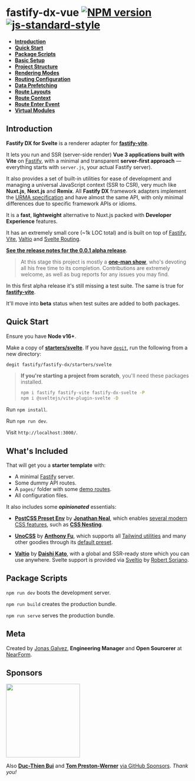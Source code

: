 # fastify-dx-vue [![NPM version](https://img.shields.io/npm/v/fastify-dx-vue.svg?style=flat)](https://www.npmjs.com/package/fastify-dx-vue) [![js-standard-style](https://img.shields.io/badge/code%20style-standard-brightgreen.svg?style=flat)](https://standardjs.com/)

- [**Introduction**](https://github.com/fastify/fastify-dx/blob/main/packages/fastify-dx-svelte/README.md#introduction)
- [**Quick Start**](https://github.com/fastify/fastify-dx/blob/main/packages/fastify-dx-svelte/README.md#quick-start)
- [**Package Scripts**](https://github.com/fastify/fastify-dx/blob/main/packages/fastify-dx-svelte/README.md#package-scripts)
- [**Basic Setup**](https://github.com/fastify/fastify-dx/blob/main/docs/svelte/basic-setup.md)
- [**Project Structure**](https://github.com/fastify/fastify-dx/blob/main/docs/svelte/project-structure.md)
- [**Rendering Modes**](https://github.com/fastify/fastify-dx/blob/main/docs/svelte/rendering-modes.md)
- [**Routing Configuration**](https://github.com/fastify/fastify-dx/blob/main/docs/svelte/routing-config.md)
- [**Data Prefetching**](https://github.com/fastify/fastify-dx/blob/main/docs/svelte/data-prefetching.md)
- [**Route Layouts**](https://github.com/fastify/fastify-dx/blob/main/docs/svelte/route-layouts.md)
- [**Route Context**](https://github.com/fastify/fastify-dx/blob/main/docs/svelte/route-context.md)
- [**Route Enter Event**](https://github.com/fastify/fastify-dx/blob/main/docs/svelte/route-enter.md)
- [**Virtual Modules**](https://github.com/fastify/fastify-dx/blob/main/docs/svelte/virtual-modules.md)

## Introduction

**Fastify DX for Svelte** is a renderer adapter for [**fastify-vite**](https://github.com/fastify/fastify-vite).

It lets you run and SSR (server-side render) **Vue 3 applications built with Vite** on [Fastify](https://fastify.io/), with a minimal and transparent **server-first approach** — everything starts with `server.js`, your actual Fastify server). 

It also provides a set of built-in utilities for ease of development and managing a universal JavaScript context (SSR to CSR), very much like **Nuxt.js**, **Next.js** and **Remix**. All **Fastify DX** framework adapters implement the [URMA specification](https://github.com/fastify/fastify-dx/blob/main/URMA.md) and have almost the same API, with only minimal differences due to specific framework APIs or idioms.

It is a **fast**, **lightweight** alternative to Nuxt.js packed with **Developer Experience** features.

It has an extremely small core (~1k LOC total) and is built on top of [Fastify](https://github.com/fastify/fastify), [Vite](https://vitejs.dev/), [Valtio](https://github.com/pmndrs/valtio) and [Svelte Routing](https://github.com/EmilTholin/svelte-routing).

[**See the release notes for the 0.0.1 alpha release**](https://github.com/fastify/fastify-dx/releases/tag/vue-v0.0.1).

> At this stage this project is mostly a [**one-man show**](https://github.com/sponsors/galvez), who's devoting all his free time to its completion. Contributions are extremely welcome, as well as bug reports for any issues you may find. 

In this first alpha release it's still missing a test suite. The same is true for [**fastify-vite**](https://github.com/fastify/fastify-vite). 

It'll move into **beta** status when test suites are added to both packages.

## Quick Start

Ensure you have **Node v16+**.

Make a copy of [**starters/svelte**](https://github.com/fastify/fastify-dx/tree/dev/starters/svelte). If you have [`degit`](https://github.com/Rich-Harris/degit), run the following from a new directory:

```bash
degit fastify/fastify-dx/starters/svelte
```

> **If you're starting a project from scratch**, you'll need these packages installed.
>
> ```bash
> npm i fastify fastify-vite fastify-dx-svelte -P
> npm i @sveltejs/vite-plugin-svelte -D
> ```


Run `npm install`. 
  
Run `npm run dev`. 

Visit `http://localhost:3000/`.

## What's Included

That will get you a **starter template** with:
  
- A minimal [Fastify](https://github.com/fastify/fastify) server.
- Some dummy API routes.
- A `pages/` folder with some [demo routes](https://github.com/fastify/fastify-dx/tree/dev/starters/svelte/client/pages).
- All configuration files.

It also includes some _**opinionated**_ essentials:

- [**PostCSS Preset Env**](https://www.npmjs.com/package/postcss-preset-env) by [**Jonathan Neal**](https://github.com/jonathantneal), which enables [several modern CSS features](https://preset-env.cssdb.org/), such as [**CSS Nesting**](https://www.w3.org/TR/css-nesting-1/).

- [**UnoCSS**](https://github.com/unocss/unocss) by [**Anthony Fu**](https://antfu.me/), which supports all [Tailwind utilities](https://uno.antfu.me/) and many other goodies through its [default preset](https://github.com/unocss/unocss/tree/main/packages/preset-uno). 

- [**Valtio**](https://github.com/pmndrs/valtio) by [**Daishi Kato**](https://blog.axlight.com/), with a global and SSR-ready store which you can use anywhere. Svelte support is provided via [Sveltio](https://github.com/wobsoriano/sveltio) by [Robert Soriano](https://robsoriano.com/).


## Package Scripts

`npm run dev` boots the development server.
  
`npm run build` creates the production bundle.
  
`npm run serve` serves the production bundle.

## Meta

Created by [Jonas Galvez](https://github.com/sponsors/galvez), **Engineering Manager** and **Open Sourcerer** at [NearForm](https://nearform.com).

## Sponsors

<a href="https://nearform.com"><img width="200px" src="https://user-images.githubusercontent.com/12291/172310344-594669fd-da4c-466b-a250-a898569dfea3.svg"></a>

Also [**Duc-Thien Bui**](https://github.com/aecea) and [**Tom Preston-Werner**](https://github.com/mojombo) [via GitHub Sponsors](https://github.com/sponsors/galvez). _Thank you!_
